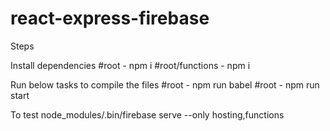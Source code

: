 # react-express-firebase

Steps

Install dependencies
#root - npm i
#root/functions - npm i

Run below tasks to compile the files
#root - npm run babel
#root - npm run start

To test
node_modules/.bin/firebase serve --only hosting,functions
